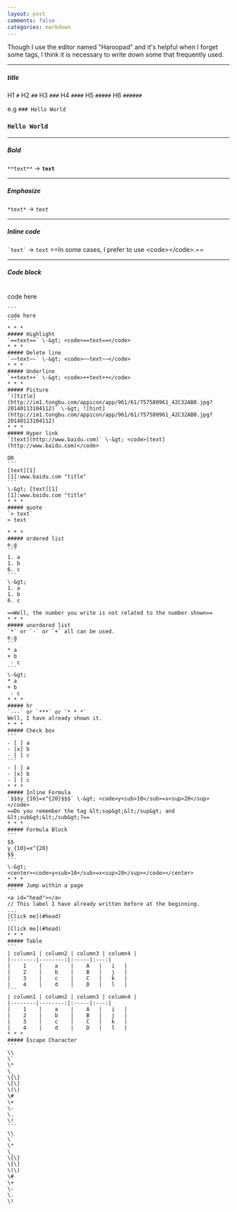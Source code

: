 ```yaml
---
layout: post
comments: false
categories: markdown
---
```


<a id="head"></a>Though I use the editor named "Haroopad" and it's helpful when I forget some tags, I think it is necessary to write down some that frequently used.

* * *
##### title
H1 `#`
H2 `##`
H3 `###`
H4 `####`
H5 `#####`
H6 `######`

e.g
<code>### Hello World<h3>Hello World</h3></code>
* * *
##### Bold
`**text**` \-&gt; <code>**text**</code>
* * *
##### Emphasize
`*text*` \-&gt; <code>*text*</code>
* * *
##### Inline code
<code>\`text\`</code> \-&gt; `text`
==In some cases, I prefer to use &lt;code&gt;&lt;/code&gt;.==
* * *
##### Code block
```
```
code here
``````
```
code here
```
* * *
##### Highlight
`==text==` \-&gt; <code>==text==</code>
* * *
##### Delete line
`~~text~~` \-&gt; <code>~~text~~</code>
* * *
##### Underline
`++text++` \-&gt; <code>++text++</code>
* * *
##### Picture
`![title](http://im1.tongbu.com/appicon/app/961/61/757580961_42C32AB0.jpg?20140113104112)` \-&gt; ![hint](http://im1.tongbu.com/appicon/app/961/61/757580961_42C32AB0.jpg?20140113104112)
* * *
##### Hyper link
`[text](http://www.baidu.com)` \-&gt; <code>[text](http://www.baidu.com)</code>

OR
```
[text][1]
[1]:www.baidu.com "title"
```
\-&gt; [text][1]
[1]:www.baidu.com "title"
* * *
##### quote
`> text`
> text

* * *
##### ordered list
e.g
```
1. a
1. b
6. c
```
\-&gt;
1. a
1. b
6. c

==Well, the number you write is not related to the number shown==
* * *
##### unordered list
`*` or `-` or `+` all can be used.
e.g
```
* a
+ b
 - c
```
\-&gt;
* a
+ b
 - c
* * *
##### hr
`---` or `***` or `* * *`
Well, I have already shown it.
* * *
##### Check box
```
- [ ] a
- [x] b
- [ ] c
```
- [ ] a
- [x] b
- [ ] c
* * *
##### Inline Formula
`$$$y_{10}=x^{20}$$$` \-&gt; <code>y<sub>10</sub>=x<sup>20</sup></code>
==Do you remember the tag &lt;sup&gt;&lt;/sup&gt; and &lt;sub&gt;&lt;/sub&gt;?==
* * *
##### Formula Block
```
$$
y_{10}=x^{20}
$$
```
\-&gt;
<center><code>y<sub>10</sub>=x<sup>20</sup></code></center>
* * *
##### Jump within a page
```
<a id="head"></a>
// This label I have already written before at the beginning.
...
[Click me](#head)
```
[Click me](#head)
* * *
##### Table
```
| column1 | column2 | column3 | column4 |
|--------|--------:|:-----|:---:|
|    1    |    a    |    A   |   i   |
|    2    |    b    |    B   |   j   |
|    3    |    c    |    C   |   k   |
|    4    |    d    |    D   |   l   |
```
| column1 | column2 | column3 | column4 |
|--------|--------:|:-----|:---:|
|    1    |    a    |    A   |   i   |
|    2    |    b    |    B   |   j   |
|    3    |    c    |    C   |   k   |
|    4    |    d    |    D   |   l   |
* * *
##### Escape Character
```
\\
\`
\*
\_
\{\}
\[\]
\(\)
\#
\+
\-
\.
\!
```
\\
\`
\*
\_
\{\}
\[\]
\(\)
\#
\+
\-
\.
\!